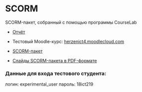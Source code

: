 # SCORM
SCORM-пакет, собранный с помощью программы CourseLab

- [Отчёт](https://github.com/Yalkinzsun/SCORM/blob/master/SCORM_report.pdf)

- Тестовый Moodle-курс: [herzenict4.moodlecloud.com](https://herzenict4.moodlecloud.com/login/index.php)

- [SCORM-пакет](https://github.com/Yalkinzsun/SCORM/blob/master/SCORM-VKR-Kotlin-v2.zip) 

- [Слайды SCORM-пакета в PDF-формате](https://github.com/Yalkinzsun/SCORM/blob/master/SCORM.pdf)


### Данные для входа тестового студента:
логин: experimental_user
пароль: 18ict219

